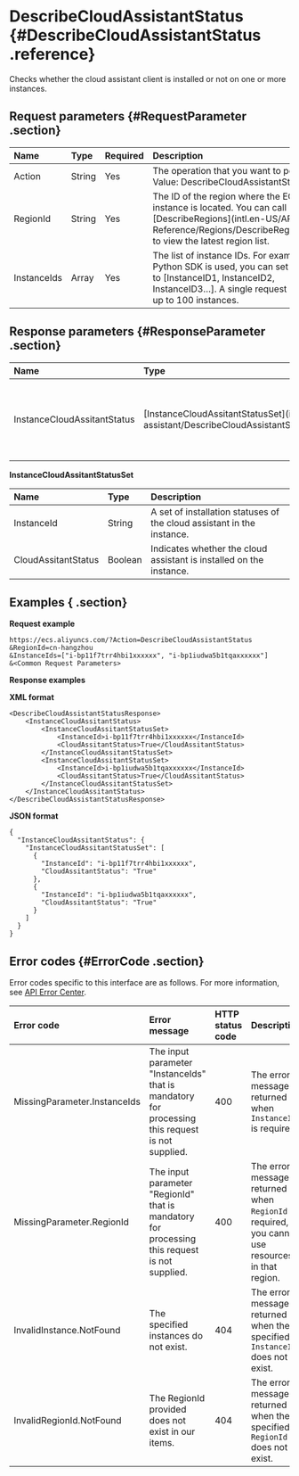 # DescribeCloudAssistantStatus {#DescribeCloudAssistantStatus .reference}

Checks whether the cloud assistant client is installed or not on one or more instances.

## Request parameters {#RequestParameter .section}

|Name|Type|Required|Description|
|:---|:---|:-------|:----------|
|Action|String|Yes|The operation that you want to perform. Value: DescribeCloudAssistantStatus.|
|RegionId|String|Yes|The ID of the region where the ECS instance is located. You can call [DescribeRegions](intl.en-US/API Reference/Regions/DescribeRegions.md#) to view the latest region list.|
|InstanceIds|Array|Yes|The list of instance IDs. For example, if Python SDK is used, you can set the value to \[InstanceID1, InstanceID2, InstanceID3…\]. A single request supports up to 100 instances.|

## Response parameters {#ResponseParameter .section}

|Name|Type|Description|
|:---|:---|:----------|
|InstanceCloudAssitantStatus|[InstanceCloudAssitantStatusSet](intl.en-US/API Reference/Cloud assistant/DescribeCloudAssistantStatus.md#InstanceCloudAssitantStatusSet)|A set of installation statuses of the cloud assistant in the instance.|

**InstanceCloudAssitantStatusSet**

|Name|Type|Description|
|:---|:---|:----------|
|InstanceId|String|A set of installation statuses of the cloud assistant in the instance.|
|CloudAssitantStatus|Boolean|Indicates whether the cloud assistant is installed on the instance.|

## Examples { .section}

**Request example** 

```
https://ecs.aliyuncs.com/?Action=DescribeCloudAssistantStatus
&RegionId=cn-hangzhou
&InstanceIds=["i-bp11f7trr4hbi1xxxxxx", "i-bp1iudwa5b1tqaxxxxxx"]
&<Common Request Parameters>
```

**Response examples** 

**XML format**

```
<DescribeCloudAssistantStatusResponse>
	<InstanceCloudAssitantStatus>
		<InstanceCloudAssitantStatusSet>
			<InstanceId>i-bp11f7trr4hbi1xxxxxx</InstanceId>
			<CloudAssitantStatus>True</CloudAssitantStatus>
		</InstanceCloudAssitantStatusSet>
		<InstanceCloudAssitantStatusSet>
			<InstanceId>i-bp1iudwa5b1tqaxxxxxx</InstanceId>
			<CloudAssitantStatus>True</CloudAssitantStatus>
		</InstanceCloudAssitantStatusSet>
	</InstanceCloudAssitantStatus>
</DescribeCloudAssistantStatusResponse>
```

**JSON format**

```
{
  "InstanceCloudAssitantStatus": {
    "InstanceCloudAssitantStatusSet": [
      {
        "InstanceId": "i-bp11f7trr4hbi1xxxxxx",
        "CloudAssitantStatus": "True"
      },
      {
        "InstanceId": "i-bp1iudwa5b1tqaxxxxxx",
        "CloudAssitantStatus": "True"
      }
    ]
  }
}
```

## Error codes {#ErrorCode .section}

Error codes specific to this interface are as follows. For more information, see [API Error Center](https://error-center.alibabacloud.com/status/product/Ecs).

|Error code|Error message|HTTP status code|Description|
|:---------|:------------|:---------------|:----------|
|MissingParameter.InstanceIds|The input parameter "InstanceIds" that is mandatory for processing this request is not supplied.|400|The error message returned when `InstanceIds` is required.|
|MissingParameter.RegionId|The input parameter "RegionId" that is mandatory for processing this request is not supplied.|400|The error message returned when `RegionId` is required, or you cannot use resources in that region.|
|InvalidInstance.NotFound|The specified instances do not exist.|404|The error message returned when the specified `InstanceId` does not exist.|
|InvalidRegionId.NotFound|The RegionId provided does not exist in our items.|404|The error message returned when the specified `RegionId` does not exist.|

